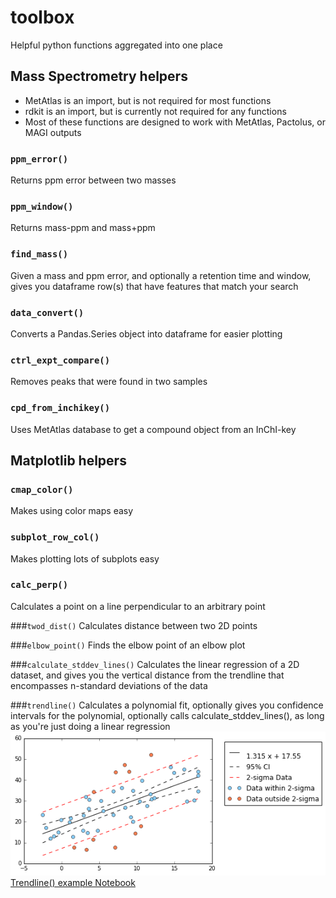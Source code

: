 # toolbox
Helpful python functions aggregated into one place

## Mass Spectrometry helpers
* MetAtlas is an import, but is not required for most functions
* rdkit is an import, but is currently not required for any functions
* Most of these functions are designed to work with MetAtlas, Pactolus, or MAGI outputs

### `ppm_error()`
Returns ppm error between two masses

### `ppm_window()`
Returns mass-ppm and mass+ppm

### `find_mass()`
Given a mass and ppm error, and optionally a retention time and window, gives you dataframe row(s) that have features that match your search

### `data_convert()`
Converts a Pandas.Series object into dataframe for easier plotting

### `ctrl_expt_compare()`
Removes peaks that were found in two samples

### `cpd_from_inchikey()`
Uses MetAtlas database to get a compound object from an InChI-key

## Matplotlib helpers
### `cmap_color()`
Makes using color maps easy

### `subplot_row_col()`
Makes plotting lots of subplots easy

### `calc_perp()`
Calculates a point on a line perpendicular to an arbitrary point

###`twod_dist()`
Calculates distance between two 2D points

###`elbow_point()`
Finds the elbow point of an elbow plot

###`calculate_stddev_lines()`
Calculates the linear regression of a 2D dataset, and gives you the vertical distance from the trendline that encompasses n-standard deviations of the data

###`trendline()`
Calculates a polynomial fit, optionally gives you confidence intervals for the polynomial, optionally calls calculate_stddev_lines(), as long as you're just doing a linear regression
![trendline example](https://github.com/oerbilgin/toolbox/blob/master/images/linreg.png)
[Trendline() example Notebook](https://github.com/oerbilgin/toolbox/blob/master/exammple_notebooks/linear_regression.ipynb)

